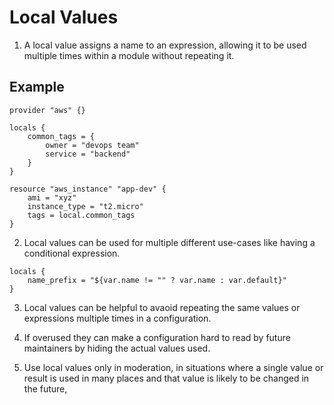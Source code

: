 # Local Values
1. A local value assigns a name to an expression, allowing it to be used multiple times within a module without repeating it.

## Example
```
provider "aws" {}

locals {
    common_tags = {
        owner = "devops team"
        service = "backend"
    }
}

resource "aws_instance" "app-dev" {
    ami = "xyz"
    instance_type = "t2.micro"
    tags = local.common_tags
}
```

2. Local values can be used for multiple different use-cases like having a conditional expression.

```
locals {
    name_prefix = "${var.name != "" ? var.name : var.default}"
}
```

3. Local values can be helpful to avaoid repeating the same values or expressions multiple times in a configuration.

4. If overused they can make a configuration hard to read by future maintainers by hiding the actual values used.

5. Use local values only in moderation, in situations where a single value or result is used in many places and that value is likely to be changed in the future,